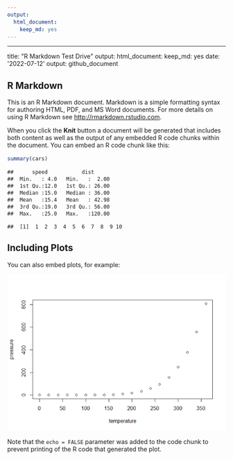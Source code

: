 ```yaml
---
output: 
  html_document: 
    keep_md: yes
---
```

---
title: "R Markdown Test Drive"
output: 
  html_document: 
    keep_md: yes
date: '2022-07-12'
output: github_document 



## R Markdown

This is an R Markdown document. Markdown is a simple formatting syntax for authoring HTML, PDF, and MS Word documents. For more details on using R Markdown see <http://rmarkdown.rstudio.com>.

When you click the **Knit** button a document will be generated that includes both content as well as the output of any embedded R code chunks within the document. You can embed an R code chunk like this:


```r
summary(cars)
```

```
##      speed           dist       
##  Min.   : 4.0   Min.   :  2.00  
##  1st Qu.:12.0   1st Qu.: 26.00  
##  Median :15.0   Median : 36.00  
##  Mean   :15.4   Mean   : 42.98  
##  3rd Qu.:19.0   3rd Qu.: 56.00  
##  Max.   :25.0   Max.   :120.00
```


```
##  [1]  1  2  3  4  5  6  7  8  9 10
```

## Including Plots

You can also embed plots, for example:

![](R-Markdown-Test-Drive_files/figure-html/pressure-1.png)<!-- -->

Note that the `echo = FALSE` parameter was added to the code chunk to prevent printing of the R code that generated the plot.
